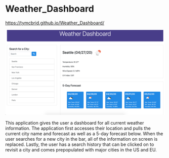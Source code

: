 # Weather_Dashboard

https://tymcbrid.github.io/Weather_Dashboard/


![Screenshot](https://github.com/tymcbrid/Weather_Dashboard/blob/master/Screen%20Shot%202020-04-27%20at%203.20.50%20PM.png?raw=true)


This application gives the user a dashboard for all current weather information. The application first accesses their location and pulls the current city name and forecast as well as a 5-day forecast below. When the user searches for a new city in the bar, all of the information on screen is replaced. Lastly, the user has a search history that can be clicked on to revisit a city and comes prepopulated with major cities in the US and EU.